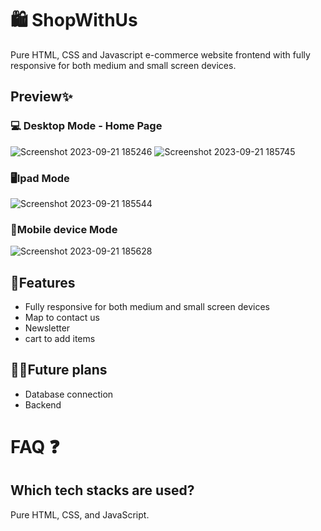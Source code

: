 # 🛍️ ShopWithUs
Pure HTML, CSS and Javascript e-commerce website frontend with fully responsive for both medium and small screen devices.

## Preview✨

### 💻 Desktop Mode - Home Page
![Screenshot 2023-09-21 185246](https://github.com/kondapalli19/Responsive_E-commerceSite/assets/101511737/0b484948-dd06-4f5c-8aad-73423a422713)
![Screenshot 2023-09-21 185745](https://github.com/kondapalli19/Responsive_E-commerceSite/assets/101511737/7f25892a-4fb8-4a1a-b54a-7eae29c64c0f)


### 🖥️Ipad Mode
![Screenshot 2023-09-21 185544](https://github.com/kondapalli19/Responsive_E-commerceSite/assets/101511737/0e85050d-df85-4cd3-b744-6ea501f2a415)

### 📱Mobile device Mode
![Screenshot 2023-09-21 185628](https://github.com/kondapalli19/Responsive_E-commerceSite/assets/101511737/b61400cb-0d0a-4507-b2a7-fd8c3dfae39b)



## 📃Features

* Fully responsive for both medium and small screen devices
* Map to contact us
* Newsletter
* cart to add items

## 🔮💭Future plans

* Database connection
* Backend 


# FAQ ❓

## Which tech stacks are used?

Pure HTML, CSS, and JavaScript.

